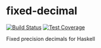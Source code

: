 # fixed-decimal
[![Build Status](https://github.com/EduardSergeev/fixed-decimal/workflows/master/badge.svg)](https://github.com/EduardSergeev/fixed-decimal/actions?query=workflow%3Amaster+branch%3Amaster)
[![Test Coverage](https://coveralls.io/repos/github/EduardSergeev/fixed-decimal/badge.svg)](https://coveralls.io/github/EduardSergeev/fixed-decimal)


Fixed precision decimals for Haskell
